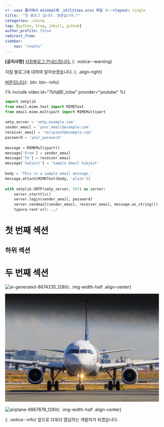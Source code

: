 ```yaml
---
<!--sass 폴더에서 minimal에 _utilities.scss 파일 ㅇ-->layout: single
title:  "첫 블로그 입니다. 영광입니다.!"
categories: coding
tag: [python, blog, jekyll, github]
author_profile: false
redirect_from:
sidebar:
    nav: "counts"
---
```



**[공지사항]** [지킬블로그 안내드립니다.](https://mmistakes.github.io/minimal-mistakes/docs/quick-start-guide/)
{: .notice--warning}

지킬 블로그에 대하여 알아보겠습니다.
{: .align-right}   
<!-- 오른쪽정렬 -->
[버튼입니다](https://google.com){: .btn .btn--info}

{% include video id="7b1qBE_Icbw" provider="youtube" %}

```python
import smtplib
from email.mime.text import MIMEText
from email.mime.multipart import MIMEMultipart

smtp_server = 'smtp.example.com'
sender_email = 'your_email@example.com'
receiver_email = 'recipient@example.com'
password = 'your_password'

message = MIMEMultipart()
message['From'] = sender_email
message['To'] = receiver_email
message['Subject'] = 'Sample Email Subject'

body = 'This is a sample email message.'
message.attach(MIMEText(body, 'plain'))

with smtplib.SMTP(smtp_server, 587) as server:
    server.starttls()
    server.login(sender_email, password)
    server.sendmail(sender_email, receiver_email, message.as_string())
    typora-root-url: ../  
```


# 첫 번째 섹션

## 하위 섹션

# 두 번째 섹션

<!--sass 폴더에서 minimal에 _utilities.scss 파일 밑에 내리면 크기 설정해줄수 있다. -->
![ai-generated-8674235_1280]({{site.url}}/images/2024-04-16-first/ai-generated-8674235_1280.png){: .img-width-half .align-center}

<!--typora-root-url: ../  위에 쓴다. 그리고나서 ../image 지워준다.-->

![airbus-8607152_1280](/images/2024-04-16-first/airbus-8607152_1280.jpg)




![airplane-6867678_1280]({{site.url}}/images/2024-04-16-first/airplane-6867678_1280.jpg){: .img-width-half .align-center}


<!-- {: .notice--danger} 빨간색  -->
{: .notice--info} 
앞으로 더욱더 열심하는 개발자가 되겠습니다.
